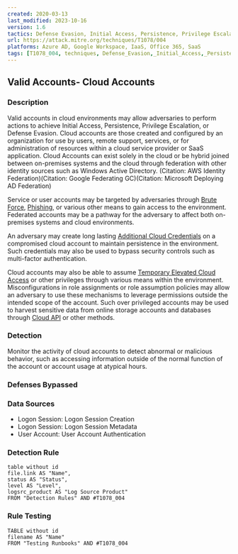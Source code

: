 ```yaml
---
created: 2020-03-13
last_modified: 2023-10-16
version: 1.6
tactics: Defense Evasion, Initial Access, Persistence, Privilege Escalation
url: https://attack.mitre.org/techniques/T1078/004
platforms: Azure AD, Google Workspace, IaaS, Office 365, SaaS
tags: [T1078_004, techniques, Defense_Evasion,_Initial_Access,_Persistence,_Privilege_Escalation]
---
```


## Valid Accounts- Cloud Accounts

### Description

Valid accounts in cloud environments may allow adversaries to perform actions to achieve Initial Access, Persistence, Privilege Escalation, or Defense Evasion. Cloud accounts are those created and configured by an organization for use by users, remote support, services, or for administration of resources within a cloud service provider or SaaS application. Cloud Accounts can exist solely in the cloud or be hybrid joined between on-premises systems and the cloud through federation with other identity sources such as Windows Active Directory. (Citation: AWS Identity Federation)(Citation: Google Federating GC)(Citation: Microsoft Deploying AD Federation)

Service or user accounts may be targeted by adversaries through [Brute Force](https://attack.mitre.org/techniques/T1110), [Phishing](https://attack.mitre.org/techniques/T1566), or various other means to gain access to the environment. Federated accounts may be a pathway for the adversary to affect both on-premises systems and cloud environments.

An adversary may create long lasting [Additional Cloud Credentials](https://attack.mitre.org/techniques/T1098/001) on a compromised cloud account to maintain persistence in the environment. Such credentials may also be used to bypass security controls such as multi-factor authentication. 

Cloud accounts may also be able to assume [Temporary Elevated Cloud Access](https://attack.mitre.org/techniques/T1548/005) or other privileges through various means within the environment. Misconfigurations in role assignments or role assumption policies may allow an adversary to use these mechanisms to leverage permissions outside the intended scope of the account. Such over privileged accounts may be used to harvest sensitive data from online storage accounts and databases through [Cloud API](https://attack.mitre.org/techniques/T1059/009) or other methods. 


### Detection

Monitor the activity of cloud accounts to detect abnormal or malicious behavior, such as accessing information outside of the normal function of the account or account usage at atypical hours.

### Defenses Bypassed



### Data Sources

  - Logon Session: Logon Session Creation
  -  Logon Session: Logon Session Metadata
  -  User Account: User Account Authentication
### Detection Rule

```dataview
table without id
file.link AS "Name",
status AS "Status",
level AS "Level",
logsrc_product AS "Log Source Product"
FROM "Detection Rules" AND #T1078_004
```

### Rule Testing

```dataview
TABLE without id
filename AS "Name"
FROM "Testing Runbooks" AND #T1078_004
```
